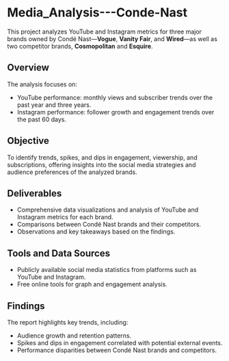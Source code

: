 # Media_Analysis---Conde-Nast
This project analyzes YouTube and Instagram metrics for three major brands owned by Condé Nast—**Vogue**, **Vanity Fair**, and **Wired**—as well as two competitor brands, **Cosmopolitan** and **Esquire**.

## Overview
The analysis focuses on:
- YouTube performance: monthly views and subscriber trends over the past year and three years.
- Instagram performance: follower growth and engagement trends over the past 60 days.

## Objective
To identify trends, spikes, and dips in engagement, viewership, and subscriptions, offering insights into the social media strategies and audience preferences of the analyzed brands.

## Deliverables
- Comprehensive data visualizations and analysis of YouTube and Instagram metrics for each brand.
- Comparisons between Condé Nast brands and their competitors.
- Observations and key takeaways based on the findings.

## Tools and Data Sources
- Publicly available social media statistics from platforms such as YouTube and Instagram.
- Free online tools for graph and engagement analysis.

## Findings
The report highlights key trends, including:
- Audience growth and retention patterns.
- Spikes and dips in engagement correlated with potential external events.
- Performance disparities between Condé Nast brands and competitors.
